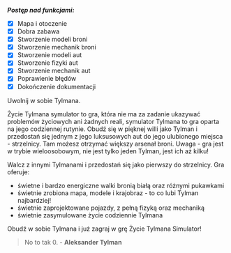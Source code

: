 ***Postęp nad funkcjami:***

 - [x] Mapa i otoczenie
 - [x] Dobra zabawa
 - [x] Stworzenie modeli broni
 - [x] Stworzenie mechanik broni
 - [x] Stworzenie modeli aut
 - [x] Stworzenie fizyki aut
 - [x] Stworzenie mechanik aut
 - [x] Poprawienie błędów
 - [x] Dokończenie dokumentacji

Uwolnij w sobie Tylmana.

Życie Tylmana symulator to gra, która nie ma za zadanie ukazywać problemów życiowych ani żadnych reali, symulator Tylmana to gra oparta na jego codziennej rutynie. Obudź się w pięknej willi jako Tylman i przedostań się jednym z jego luksusowych aut do jego ulubionego miejsca - strzelnicy. Tam możesz otrzymać większy arsenał broni. Uwaga - gra jest w trybie wieloosobowym, nie jest tylko jeden Tylman, jest ich aż kilku!

Walcz z innymi Tylmanami i przedostań się jako pierwszy do strzelnicy. Gra oferuje:
- świetne i bardzo energiczne walki bronią białą oraz różnymi pukawkami
- świetnie zrobiona mapa, modele i krajobraz - to co lubi Tylman najbardziej!
- świetnie zaprojektowane pojazdy, z pełną fizyką oraz mechaniką
- świetnie zasymulowane życie codziennie Tylmana

Obudź w sobie Tylmana i już zagraj w grę Życie Tylmana Simulator!

> No to tak 0. - **Aleksander Tylman**

